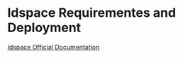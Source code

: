 # Idspace Requirementes and Deployment

[Idspace Official Documentation](https://doc.lorena.tech/6_idspace/requirements.html)